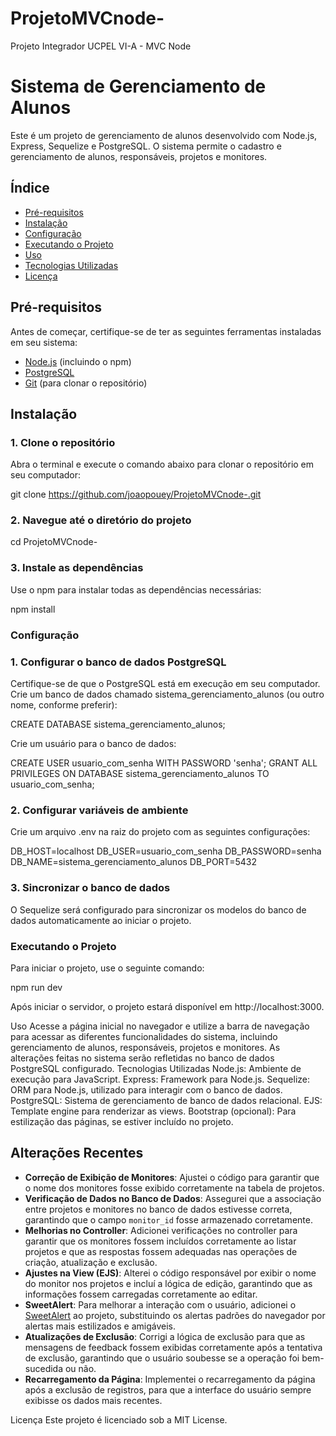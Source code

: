 # ProjetoMVCnode-

Projeto Integrador UCPEL VI-A - MVC Node

# Sistema de Gerenciamento de Alunos

Este é um projeto de gerenciamento de alunos desenvolvido com Node.js, Express, Sequelize e PostgreSQL. O sistema permite o cadastro e gerenciamento de alunos, responsáveis, projetos e monitores.

## Índice

- [Pré-requisitos](#pré-requisitos)
- [Instalação](#instalação)
- [Configuração](#configuração)
- [Executando o Projeto](#executando-o-projeto)
- [Uso](#uso)
- [Tecnologias Utilizadas](#tecnologias-utilizadas)
- [Licença](#licença)

## Pré-requisitos

Antes de começar, certifique-se de ter as seguintes ferramentas instaladas em seu sistema:

- [Node.js](https://nodejs.org/) (incluindo o npm)
- [PostgreSQL](https://www.postgresql.org/download/)
- [Git](https://git-scm.com/) (para clonar o repositório)

## Instalação

### 1. Clone o repositório

Abra o terminal e execute o comando abaixo para clonar o repositório em seu computador:

git clone https://github.com/joaopouey/ProjetoMVCnode-.git

### 2. Navegue até o diretório do projeto

cd ProjetoMVCnode-

### 3. Instale as dependências

Use o npm para instalar todas as dependências necessárias:

npm install

### Configuração

### 1. Configurar o banco de dados PostgreSQL

Certifique-se de que o PostgreSQL está em execução em seu computador.
Crie um banco de dados chamado sistema_gerenciamento_alunos (ou outro nome, conforme preferir):

CREATE DATABASE sistema_gerenciamento_alunos;

Crie um usuário para o banco de dados:

CREATE USER usuario_com_senha WITH PASSWORD 'senha';
GRANT ALL PRIVILEGES ON DATABASE sistema_gerenciamento_alunos TO usuario_com_senha;

### 2. Configurar variáveis de ambiente

Crie um arquivo .env na raiz do projeto com as seguintes configurações:

DB_HOST=localhost
DB_USER=usuario_com_senha
DB_PASSWORD=senha
DB_NAME=sistema_gerenciamento_alunos
DB_PORT=5432

### 3. Sincronizar o banco de dados

O Sequelize será configurado para sincronizar os modelos do banco de dados automaticamente ao iniciar o projeto.

### Executando o Projeto

Para iniciar o projeto, use o seguinte comando:

npm run dev

Após iniciar o servidor, o projeto estará disponível em http://localhost:3000.

Uso
Acesse a página inicial no navegador e utilize a barra de navegação para acessar as diferentes funcionalidades do sistema, incluindo gerenciamento de alunos, responsáveis, projetos e monitores.
As alterações feitas no sistema serão refletidas no banco de dados PostgreSQL configurado.
Tecnologias Utilizadas
Node.js: Ambiente de execução para JavaScript.
Express: Framework para Node.js.
Sequelize: ORM para Node.js, utilizado para interagir com o banco de dados.
PostgreSQL: Sistema de gerenciamento de banco de dados relacional.
EJS: Template engine para renderizar as views.
Bootstrap (opcional): Para estilização das páginas, se estiver incluído no projeto.

## Alterações Recentes

- **Correção de Exibição de Monitores**: Ajustei o código para garantir que o nome dos monitores fosse exibido corretamente na tabela de projetos.
- **Verificação de Dados no Banco de Dados**: Assegurei que a associação entre projetos e monitores no banco de dados estivesse correta, garantindo que o campo `monitor_id` fosse armazenado corretamente.
- **Melhorias no Controller**: Adicionei verificações no controller para garantir que os monitores fossem incluídos corretamente ao listar projetos e que as respostas fossem adequadas nas operações de criação, atualização e exclusão.
- **Ajustes na View (EJS)**: Alterei o código responsável por exibir o nome do monitor nos projetos e incluí a lógica de edição, garantindo que as informações fossem carregadas corretamente ao editar.
- **SweetAlert**: Para melhorar a interação com o usuário, adicionei o [SweetAlert](https://sweetalert.js.org/) ao projeto, substituindo os alertas padrões do navegador por alertas mais estilizados e amigáveis.
- **Atualizações de Exclusão**: Corrigi a lógica de exclusão para que as mensagens de feedback fossem exibidas corretamente após a tentativa de exclusão, garantindo que o usuário soubesse se a operação foi bem-sucedida ou não.
- **Recarregamento da Página**: Implementei o recarregamento da página após a exclusão de registros, para que a interface do usuário sempre exibisse os dados mais recentes.

Licença
Este projeto é licenciado sob a MIT License.
